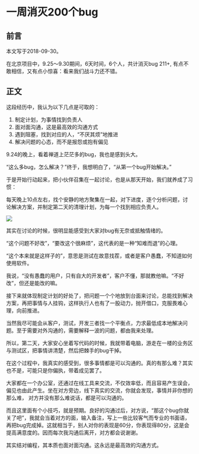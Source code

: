 # 一周消灭200个bug
## 前言
本文写于2018-09-30。

在北京项目中，9.25～9.30期间，6天时间，6个人，共计消灭bug 211+,  有点不敢相信，又有点小惊喜：看来我们战斗力还不错。

## 正文

这段经历中，我认为以下几点是可取的：

1. 制定计划，为事情找到负责人
2. 面对面沟通，这是最高效的沟通方式
3. 遇到阻塞，找到对应的人，“不厌其烦”地推进 
4. 解决问题的心态，而不是报怨或抱有偏见

9.24的晚上，看着禅道上茫茫多的bug，我也是感到头大。

“这么多bug，怎么解决？”终于，我想明白了，“从第一个bug开始解决。”

于是开始行动起来，把小伙伴召集在一起讨论，也是从那天开始，我们就养成了习惯：

每天晚上10点左右，找个安静的地方聚集在一起，对下进度，逐个分析问题，讨论解决方案，并制定第二天的清理计划，为每一个找到相应负责人。

![](https://tva1.sinaimg.cn/large/006y8mN6gy1g6ngmvl6yjj31400u0agl.jpg)

其实在讨论的时候，很明显能感受到大家对bug有无奈或抵触情绪的。

“这个问题不好改”，“要改这个很麻烦”，这代表的是一种“知难而退”的心理。

“这个本来就是这样子的”，意思是测试在故意找茬，或者是客户愚蠢，不知道如何使用软件。

我说，“没有愚蠢的用户，只有自大的开发者”，客户不懂，那就教他嘛。“不好改”，但还是能改的嘛。

接下来就体现制定计划的好处了，把问题一个个地放到台面来讨论，总能找到解决方案，再把事情与人挂钩，这样执行人也有了一股动力，抛开借口，克服畏难心理，向前推进。

当然我尽可能会从客户，测试，开发三者找一个平衡点，力求最低成本地解决问题。至于需要对外沟通的，需要解释一波的问题，都由我来处理。

所以，第二天，大家安心坐着写代码的时候，我就带着电脑，游走在一楼的业务区与测试区，把事情讲清楚，然后把棘手的bug干掉。

在这个过程中，我真实的感受到，很多事情都是可以沟通的。真的有那么难？其实也不是，可能只是你偏执，带着成见罢了。

大家都在一个办公室，还通过在线工具来交流，不仅效率低，而且容易产生误会，偏见也由此产生。坐在对方旁边，线下真实的交流，你就会发现，事情并非你想的那么难， 对方并没有那么难说话，都是可以沟通的。

而且这里面有个小技巧，就是预期。良好的沟通过后，对方说，“那这个bug你就关了吧”，我就会当着对方的面，输入备注，写上一些比较客气而专业的书面语，再把bug完成掉。这就相当于，别人对你的表现是60分，你表现得80分，这是会提高满意度的。因而每次我沟通后离开，对方都会说谢谢。

其实结对编程，其本质也面对面沟通。这永远是最高效的沟通方式。

